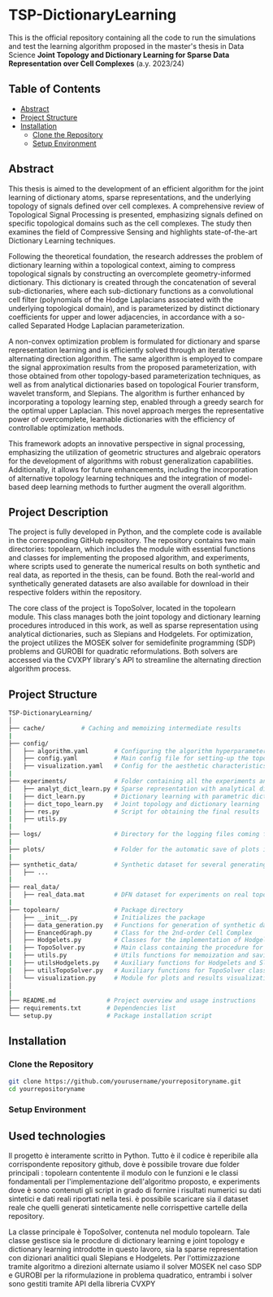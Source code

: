 # TSP-DictionaryLearning

This is the official repository containing all the code to run the simulations and test the learning algorithm proposed in the master's thesis in Data Science **Joint Topology and Dictionary Learning for Sparse
Data Representation over Cell Complexes** (a.y. 2023/24)

## Table of Contents

- [Abstract](#abstract)
- [Project Structure](#project-structure)
- [Installation](#installation)
  - [Clone the Repository](#clone-the-repository)
  - [Setup Environment](#setup-environment)

## Abstract

This thesis is aimed to the development of an efficient algorithm for the joint learning of dictionary atoms, sparse representations, and the underlying topology of signals defined over cell complexes. A comprehensive review of Topological Signal Processing is presented, emphasizing signals defined on specific topological domains such as the cell complexes. The study then examines the field of Compressive Sensing and highlights state-of-the-art Dictionary Learning techniques.

Following the theoretical foundation, the research addresses the problem of dictionary learning within a topological context, aiming to compress topological signals by constructing an overcomplete geometry-informed dictionary. This dictionary is created through the concatenation of several sub-dictionaries, where each sub-dictionary functions as a convolutional cell filter (polynomials of the Hodge Laplacians associated with the underlying topological domain), and is parameterized by distinct dictionary coefficients for upper and lower adjacencies, in accordance with a so-called Separated Hodge Laplacian parameterization.

A non-convex optimization problem is formulated for dictionary and sparse representation learning and is efficiently solved through an iterative alternating direction algorithm. The same algorithm is employed to compare the signal approximation results from the proposed parameterization, with those obtained from other topology-based parameterization techniques, as well as from analytical dictionaries based on topological Fourier transform, wavelet transform, and Slepians. The algorithm is further enhanced by incorporating a topology learning step, enabled through a greedy search for the optimal upper Laplacian. This novel approach merges the representative power of overcomplete, learnable dictionaries with the efficiency of controllable optimization methods.

This framework adopts an innovative perspective in signal processing, emphasizing the utilization of geometric structures and algebraic operators for the development of algorithms with robust generalization capabilities. Additionally, it allows for future enhancements, including the incorporation of alternative topology learning techniques and the integration of model-based deep learning methods to further augment the overall algorithm.

## Project Description

The project is fully developed in Python, and the complete code is available in the corresponding GitHub repository. The repository contains two main directories: topolearn, which includes the module with essential functions and classes for implementing the proposed algorithm, and experiments, where scripts used to generate the numerical results on both synthetic and real data, as reported in the thesis, can be found. Both the real-world and synthetically generated datasets are also available for download in their respective folders within the repository.

The core class of the project is TopoSolver, located in the topolearn module. This class manages both the joint topology and dictionary learning procedures introduced in this work, as well as sparse representation using analytical dictionaries, such as Slepians and Hodgelets. For optimization, the project utilizes the MOSEK solver for semidefinite programming (SDP) problems and GUROBI for quadratic reformulations. Both solvers are accessed via the CVXPY library's API to streamline the alternating direction algorithm process.

## Project Structure

  ```bash
  TSP-DictionaryLearning/
  │
  ├── cache/          # Caching and memoizing intermediate results
  |
  ├── config/
  │   ├── algorithm.yaml       # Configuring the algorithm hyperparameters and the used methods
  │   ├── config.yaml          # Main config file for setting-up the topology, the parameters for the data generation process
  │   ├── visualization.yaml   # Config for the aesthetic characteristics of plots
  |
  ├── experiments/             # Folder containing all the experiments and simulations reported in the thesis
  │   ├── analyt_dict_learn.py # Sparse representation with analytical dictionaries
  |   ├── dict_learn.py        # Dictionary learning with parametric dictionaries
  |   ├── dict_topo_learn.py   # Joint topology and dictionary learning
  |   ├── res.py               # Script for obtaining the final results
  |   ├── utils.py
  |
  ├── logs/                    # Directory for the logging files coming from the experiments
  |
  ├── plots/                   # Folder for the automatic save of plots in .png format
  |
  ├── synthetic_data/          # Synthetic dataset for several generating setups
  │   ├── ...
  |
  ├── real_data/  
  │   ├── real_data.mat        # DFN dataset for experiments on real topological signals      
  |
  ├── topolearn/               # Package directory
  │   ├── __init__.py          # Initializes the package
  │   ├── data_generation.py   # Functions for generation of synthetic datasets of topological signals
  │   ├── EnancedGraph.py      # Class for the 2nd-order Cell Complex
  │   ├── Hodgelets.py         # Classes for the implementation of Hodgelets and Slepians
  |   ├── TopoSolver.py        # Main class containing the procedure for joint topology and dictionary learning
  |   ├── utils.py             # Utils functions for memoization and saving plots
  |   ├── utilsHodgelets.py    # Auxiliary functions for Hodgelets and Slepians
  |   ├── utilsTopoSolver.py   # Auxiliary functions for TopoSolver class
  │   └── visualization.py     # Module for plots and results visualization
  │
  |
  ├── README.md              # Project overview and usage instructions
  ├── requirements.txt       # Dependencies list
  └── setup.py               # Package installation script
  ```

## Installation

### Clone the Repository

```bash
git clone https://github.com/yourusername/yourrepositoryname.git
cd yourrepositoryname
```

### Setup Environment

## Used technologies

Il progetto è interamente scritto in Python. Tutto è il codice è reperibile alla corrispondente repository github, dove è possibile trovare due folder principali : topolearn contentente il modulo con le funzioni e le classi fondamentali per l'implementazione dell'algoritmo proposto, e experiments dove è sono contenuti gli script in grado di fornire i risultati numerici su dati sintetici e dati reali riportati nella tesi.
è possibile scaricare sia il dataset reale che quelli generati sinteticamente nelle corrispettive cartelle della repository.

La classe principale è TopoSolver, contenuta nel modulo topolearn. Tale classe gestisce sia le procdure di dictionary learning e joint topology e dictionary learning introdotte in questo lavoro, sia la sparse representation con dizionari analitici quali Slepians e Hodgelets. Per l'ottimizzazione tramite algoritmo a direzioni alternate usiamo il solver MOSEK nel caso SDP e GUROBI per la riformulazione in problema quadratico, entrambi i solver sono gestiti tramite API della libreria CVXPY
